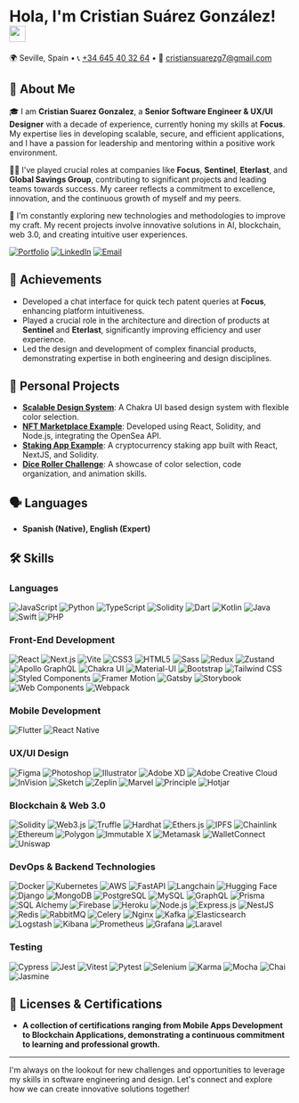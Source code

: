 # Hola, I'm Cristian Suárez González! <img src="https://media.giphy.com/media/hvRJCLFzcasrR4ia7z/giphy.gif" width="29px" height="29px">

🌍 Seville, Spain • 📞 [+34 645 40 32 64](tel:+34645403164) • 📧 [cristiansuarezg7@gmail.com](cristiansuarezg7@gmail.com)

## 🚀 About Me

🎓 I am **Cristian Suarez Gonzalez**, a **Senior Software Engineer & UX/UI Designer** with a decade of experience, currently honing my skills at **Focus**. My expertise lies in developing scalable, secure, and efficient applications, and I have a passion for leadership and mentoring within a positive work environment.

👨‍💻 I've played crucial roles at companies like **Focus**, **Sentinel**, **Eterlast**, and **Global Savings Group**, contributing to significant projects and leading teams towards success. My career reflects a commitment to excellence, innovation, and the continuous growth of myself and my peers.

🌱 I'm constantly exploring new technologies and methodologies to improve my craft. My recent projects involve innovative solutions in AI, blockchain, web 3.0, and creating intuitive user experiences.

[![Portfolio](https://img.shields.io/badge/Portfolio-5340ff?style=for-the-badge&logo=Google-chrome&logoColor=white)](https://cristiansuarez.netlify.app/)
[![LinkedIn](https://img.shields.io/badge/LinkedIn-0077B5?style=for-the-badge&logo=LinkedIn&logoColor=white)](https://linkedin.com/in/hicrist)
[![Email](https://img.shields.io/badge/Email-D14836?style=for-the-badge&logo=gmail&logoColor=white)](mailto:cristiansuarezg7@gmail.com)

## 🏅 Achievements

- Developed a chat interface for quick tech patent queries at **Focus**, enhancing platform intuitiveness.
- Played a crucial role in the architecture and direction of products at **Sentinel** and **Eterlast**, significantly improving efficiency and user experience.
- Led the design and development of complex financial products, demonstrating expertise in both engineering and design disciplines.

## 🌟 Personal Projects

- **[Scalable Design System](https://github.com/Royalcrist/next-app-template/tree/main/design-system)**: A Chakra UI based design system with flexible color selection.
- **[NFT Marketplace Example](https://github.com/Royalcrist/nft-marketplace-opensea)**: Developed using React, Solidity, and Node.js, integrating the OpenSea API.
- **[Staking App Example](https://github.com/Royalcrist/stake.app)**: A cryptocurrency staking app built with React, NextJS, and Solidity.
- **[Dice Roller Challenge](https://github.com/Royalcrist/dice-roller)**: A showcase of color selection, code organization, and animation skills.

## 🗣 Languages

- **Spanish (Native), English (Expert)**

## 🛠️ Skills

### Languages

![JavaScript](https://img.shields.io/badge/JavaScript-F7DF1E?style=for-the-badge&logo=javascript&logoColor=black)
![Python](https://img.shields.io/badge/Python-3776AB?style=for-the-badge&logo=python&logoColor=white)
![TypeScript](https://img.shields.io/badge/TypeScript-3178C6?style=for-the-badge&logo=typescript&logoColor=white)
![Solidity](https://img.shields.io/badge/Solidity-363636?style=for-the-badge&logo=solidity&logoColor=white)
![Dart](https://img.shields.io/badge/Dart-0175C2?style=for-the-badge&logo=dart&logoColor=white)
![Kotlin](https://img.shields.io/badge/Kotlin-0095D5?style=for-the-badge&logo=kotlin&logoColor=white)
![Java](https://img.shields.io/badge/Java-007396?style=for-the-badge&logo=java&logoColor=white)
![Swift](https://img.shields.io/badge/Swift-FA7343?style=for-the-badge&logo=swift&logoColor=white)
![PHP](https://img.shields.io/badge/PHP-777BB4?style=for-the-badge&logo=php&logoColor=white)

### Front-End Development

![React](https://img.shields.io/badge/React-20232A?style=for-the-badge&logo=react&logoColor=61DAFB)
![Next.js](https://img.shields.io/badge/Next.js-000000?style=for-the-badge&logo=next.js&logoColor=white)
![Vite](https://img.shields.io/badge/Vite-646CFF?style=for-the-badge&logo=vite&logoColor=white)
![CSS3](https://img.shields.io/badge/CSS3-1572B6?style=for-the-badge&logo=css3&logoColor=white)
![HTML5](https://img.shields.io/badge/HTML5-E34F26?style=for-the-badge&logo=html5&logoColor=white)
![Sass](https://img.shields.io/badge/Sass-CC6699?style=for-the-badge&logo=sass&logoColor=white)
![Redux](https://img.shields.io/badge/Redux-764ABC?style=for-the-badge&logo=redux&logoColor=white)
![Zustand](https://img.shields.io/badge/Zustand-000?style=for-the-badge&logo=zustand&logoColor=white)
![Apollo GraphQL](https://img.shields.io/badge/Apollo_GraphQL-311C87?style=for-the-badge&logo=apollo-graphql&logoColor=white)
![Chakra UI](https://img.shields.io/badge/Chakra_UI-319795?style=for-the-badge&logo=chakra-ui&logoColor=white)
![Material-UI](https://img.shields.io/badge/Material--UI-0081CB?style=for-the-badge&logo=material-ui&logoColor=white)
![Bootstrap](https://img.shields.io/badge/Bootstrap-7952B3?style=for-the-badge&logo=bootstrap&logoColor=white)
![Tailwind CSS](https://img.shields.io/badge/Tailwind_CSS-38B2AC?style=for-the-badge&logo=tailwind-css&logoColor=white)
![Styled Components](https://img.shields.io/badge/Styled_Components-DB7093?style=for-the-badge&logo=styled-components&logoColor=white)
![Framer Motion](https://img.shields.io/badge/Framer_Motion-0055FF?style=for-the-badge&logo=framer&logoColor=white)
![Gatsby](https://img.shields.io/badge/Gatsby-663399?style=for-the-badge&logo=gatsby&logoColor=white)
![Storybook](https://img.shields.io/badge/Storybook-FF4785?style=for-the-badge&logo=storybook&logoColor=white)
![Web Components](https://img.shields.io/badge/Web_Components-29ABE2?style=for-the-badge&logo=webcomponents.org&logoColor=white)
![Webpack](https://img.shields.io/badge/Webpack-8DD6F9?style=for-the-badge&logo=webpack&logoColor=black)

### Mobile Development

![Flutter](https://img.shields.io/badge/Flutter-02569B?style=for-the-badge&logo=flutter&logoColor=white)
![React Native](https://img.shields.io/badge/React_Native-20232A?style=for-the-badge&logo=react&logoColor=61DAFB)

### UX/UI Design

![Figma](https://img.shields.io/badge/Figma-F24E1E?style=for-the-badge&logo=figma&logoColor=white)
![Photoshop](https://img.shields.io/badge/Photoshop-31A8FF?style=for-the-badge&logo=adobe-photoshop&logoColor=white)
![Illustrator](https://img.shields.io/badge/Illustrator-FF9A00?style=for-the-badge&logo=adobe-illustrator&logoColor=white)
![Adobe XD](https://img.shields.io/badge/Adobe_XD-FF61F6?style=for-the-badge&logo=adobe-xd&logoColor=white)
![Adobe Creative Cloud](https://img.shields.io/badge/Adobe_Creative_Cloud-DA1F26?style=for-the-badge&logo=adobe-creative-cloud&logoColor=white)
![InVision](https://img.shields.io/badge/InVision-FF3366?style=for-the-badge&logo=invision&logoColor=white)
![Sketch](https://img.shields.io/badge/Sketch-F7B500?style=for-the-badge&logo=sketch&logoColor=white)
![Zeplin](https://img.shields.io/badge/Zeplin-FB8C00?style=for-the-badge&logo=zeplin&logoColor=white)
![Marvel](https://img.shields.io/badge/Marvel-E6233F?style=for-the-badge&logo=marvel&logoColor=white)
![Principle](https://img.shields.io/badge/Principle-FA4B3C?style=for-the-badge&logo=principle&logoColor=white)
![Hotjar](https://img.shields.io/badge/Hotjar-FF3C00?style=for-the-badge&logo=hotjar&logoColor=white)

### Blockchain & Web 3.0

![Solidity](https://img.shields.io/badge/Solidity-363636?style=for-the-badge&logo=solidity&logoColor=white)
![Web3.js](https://img.shields.io/badge/Web3.js-F16822?style=for-the-badge&logo=web3.js&logoColor=white)
![Truffle](https://img.shields.io/badge/Truffle-383838?style=for-the-badge&logo=truffle&logoColor=white)
![Hardhat](https://img.shields.io/badge/Hardhat-277A9F?style=for-the-badge&logo=hardhat&logoColor=white)
![Ethers.js](https://img.shields.io/badge/Ethers.js-2C2C2C?style=for-the-badge&logo=ethereum&logoColor=white)
![IPFS](https://img.shields.io/badge/IPFS-65C2CB?style=for-the-badge&logo=ipfs&logoColor=white)
![Chainlink](https://img.shields.io/badge/Chainlink-375BD2?style=for-the-badge&logo=chainlink&logoColor=white)
![Ethereum](https://img.shields.io/badge/Ethereum-3C3C3D?style=for-the-badge&logo=ethereum&logoColor=white)
![Polygon](https://img.shields.io/badge/Polygon-8247E5?style=for-the-badge&logo=polygon&logoColor=white)
![Immutable X](https://img.shields.io/badge/Immutable_X-000000?style=for-the-badge&logo=immutable-x&logoColor=white)
![Metamask](https://img.shields.io/badge/Metamask-F6851B?style=for-the-badge&logo=metamask&logoColor=white)
![WalletConnect](https://img.shields.io/badge/WalletConnect-FFC838?style=for-the-badge&logo=walletconnect&logoColor=white)
![Uniswap](https://img.shields.io/badge/Uniswap-FF007A?style=for-the-badge&logo=uniswap&logoColor=white)

### DevOps & Backend Technologies

![Docker](https://img.shields.io/badge/Docker-2496ED?style=for-the-badge&logo=docker&logoColor=white)
![Kubernetes](https://img.shields.io/badge/Kubernetes-326CE5?style=for-the-badge&logo=kubernetes&logoColor=white)
![AWS](https://img.shields.io/badge/Amazon_AWS-232F3E?style=for-the-badge&logo=amazon-aws&logoColor=white)
![FastAPI](https://img.shields.io/badge/FastAPI-009688?style=for-the-badge&logo=fastapi&logoColor=white)
![Langchain](https://img.shields.io/badge/Langchain-000000?style=for-the-badge&logo=langchain&logoColor=white)
![Hugging Face](https://img.shields.io/badge/Hugging_Face-232F3E?style=for-the-badge&logo=huggingface&logoColor=white)
![Django](https://img.shields.io/badge/Django-092E20?style=for-the-badge&logo=django&logoColor=white)
![MongoDB](https://img.shields.io/badge/MongoDB-47A248?style=for-the-badge&logo=mongodb&logoColor=white)
![PostgreSQL](https://img.shields.io/badge/PostgreSQL-336791?style=for-the-badge&logo=postgresql&logoColor=white)
![MySQL](https://img.shields.io/badge/MySQL-4479A1?style=for-the-badge&logo=mysql&logoColor=white)
![GraphQL](https://img.shields.io/badge/GraphQL-E10098?style=for-the-badge&logo=graphql&logoColor=white)
![Prisma](https://img.shields.io/badge/Prisma-2D3748?style=for-the-badge&logo=prisma&logoColor=white)
![SQL Alchemy](https://img.shields.io/badge/SQL_Alchemy-333?style=for-the-badge&logo=sqlalchemy&logoColor=white)
![Firebase](https://img.shields.io/badge/Firebase-FFCA28?style=for-the-badge&logo=firebase&logoColor=black)
![Heroku](https://img.shields.io/badge/Heroku-430098?style=for-the-badge&logo=heroku&logoColor=white)
![Node.js](https://img.shields.io/badge/Node.js-339933?style=for-the-badge&logo=node.js&logoColor=white)
![Express.js](https://img.shields.io/badge/Express.js-000000?style=for-the-badge&logo=express&logoColor=white)
![NestJS](https://img.shields.io/badge/NestJS-E0234E?style=for-the-badge&logo=nestjs&logoColor=white)
![Redis](https://img.shields.io/badge/Redis-DC382D?style=for-the-badge&logo=redis&logoColor=white)
![RabbitMQ](https://img.shields.io/badge/RabbitMQ-FF6600?style=for-the-badge&logo=rabbitmq&logoColor=white)
![Celery](https://img.shields.io/badge/Celery-37814A?style=for-the-badge&logo=celery&logoColor=white)
![Nginx](https://img.shields.io/badge/Nginx-009639?style=for-the-badge&logo=nginx&logoColor=white)
![Kafka](https://img.shields.io/badge/Apache_Kafka-231F20?style=for-the-badge&logo=apache-kafka&logoColor=white)
![Elasticsearch](https://img.shields.io/badge/Elasticsearch-005571?style=for-the-badge&logo=elasticsearch&logoColor=white)
![Logstash](https://img.shields.io/badge/Logstash-005571?style=for-the-badge&logo=logstash&logoColor=white)
![Kibana](https://img.shields.io/badge/Kibana-005571?style=for-the-badge&logo=kibana&logoColor=white)
![Prometheus](https://img.shields.io/badge/Prometheus-E6522C?style=for-the-badge&logo=prometheus&logoColor=white)
![Grafana](https://img.shields.io/badge/Grafana-F46800?style=for-the-badge&logo=grafana&logoColor=white)
![Laravel](https://img.shields.io/badge/Laravel-FF2D20?style=for-the-badge&logo=laravel&logoColor=white)

### Testing

![Cypress](https://img.shields.io/badge/Cypress-17202C?style=for-the-badge&logo=cypress&logoColor=white)
![Jest](https://img.shields.io/badge/Jest-C21325?style=for-the-badge&logo=jest&logoColor=white)
![Vitest](https://img.shields.io/badge/Vitest-333?style=for-the-badge&logo=vitest&logoColor=white)
![Pytest](https://img.shields.io/badge/Pytest-0A9EDC?style=for-the-badge&logo=pytest&logoColor=white)
![Selenium](https://img.shields.io/badge/Selenium-43B02A?style=for-the-badge&logo=selenium&logoColor=white)
![Karma](https://img.shields.io/badge/Karma-61DAFB?style=for-the-badge&logo=karma&logoColor=white)
![Mocha](https://img.shields.io/badge/Mocha-8D6748?style=for-the-badge&logo=mocha&logoColor=white)
![Chai](https://img.shields.io/badge/Chai-A30701?style=for-the-badge&logo=chai&logoColor=white)
![Jasmine](https://img.shields.io/badge/Jasmine-8A4182?style=for-the-badge&logo=jasmine&logoColor=white)

## 📘 Licenses & Certifications

- **A collection of certifications ranging from Mobile Apps Development to Blockchain Applications, demonstrating a continuous commitment to learning and professional growth.**

---

I'm always on the lookout for new challenges and opportunities to leverage my skills in software engineering and design. Let's connect and explore how we can create innovative solutions together!

